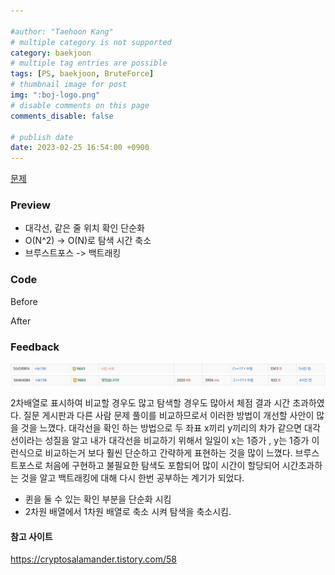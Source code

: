 ```yaml
---

#author: "Taehoon Kang"
# multiple category is not supported
category: baekjoon
# multiple tag entries are possible
tags: [PS, baekjoon, BruteForce]
# thumbnail image for post
img: ":boj-logo.png"
# disable comments on this page
comments_disable: false

# publish date
date: 2023-02-25 16:54:00 +0900
---
```


[ 문제 ](https://www.acmicpc.net/problem/9663)

### Preview
+ 대각선, 같은 줄 위치 확인 단순화
+ O(N^2) -> O(N)로 탐색 시간 축소
+ 브루스트포스 -> 백트래킹

### Code

Before
<script src="https://gist.github.com/taehoonkange/116133dba74326fd6cb61fab40772e47.js"></script>
After
<script src="https://gist.github.com/taehoonkange/4786f23ace38949e7c5f16a976ab9ca6.js"></script>

### Feedback
![](/assets/img/posts/9663bf.png)
![](/assets/img/posts/9663af.png)

2차배열로 표시하여 비교할 경우도 많고 탐색할 경우도 많아서 체점 결과 시간 초과하였다.
질문 게시판과 다른 사람 문제 풀이를 비교하므로서 이러한 방법이 개선할 사안이 많을 것을 느꼈다.
대각선을 확인 하는 방법으로 두 좌표 x끼리 y끼리의 차가 같으면 대각선이라는 성질을 알고 내가 대각선을 비교하기 위해서 일일이 x는 1증가 , y는 1증가 이런식으로 비교하는거 보다 훨씬 단순하고 간략하게 표현하는 것을 많이 느꼈다. 브루스트포스로 처음에 구현하고 불필요한 탐색도 포함되어 많이 시간이 할당되어 시간초과하는 것을 알고 백트래킹에 대해 다시 한번 공부하는 계기가 되었다.
+ 퀸을 둘 수 있는 확인 부분을 단순화 시킴
+ 2차원 배열에서 1차원 배열로 축소 시켜 탐색을 축소시킴.


#### 참고 사이트
https://cryptosalamander.tistory.com/58

